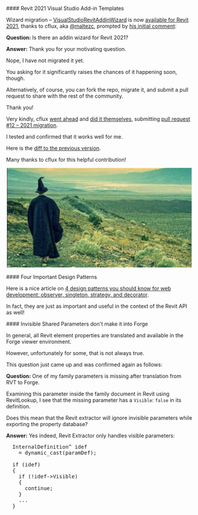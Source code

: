 <head>
<meta http-equiv="Content-Type" content="text/html; charset=utf-8">
<link rel="stylesheet" type="text/css" href="bc.css">
<script src="https://cdn.rawgit.com/google/code-prettify/master/loader/run_prettify.js" type="text/javascript"></script>
</head>

<!---

- migrate wizard
  VisualStudioRevitAddinWizard for Revit 2021 -- https://github.com/jeremytammik/VisualStudioRevitAddinWizard/releases/tag/2021.0.0.0
  prompted by [cflux' comment](https://thebuildingcoder.typepad.com/blog/2019/04/revit-2020-c-and-vb-visual-studio-add-in-wizards.html#comment-4937289914)
  very kindly, cflux [went ahead](https://thebuildingcoder.typepad.com/blog/2019/04/revit-2020-c-and-vb-visual-studio-add-in-wizards.html#comment-4938205631)
  and [did it themselves](https://thebuildingcoder.typepad.com/blog/2019/04/revit-2020-c-and-vb-visual-studio-add-in-wizards.html#comment-4938471258)
  [pull request #12 &ndash; 2021 migration](https://github.com/jeremytammik/VisualStudioRevitAddinWizard/pull/12)
  [diff to previous version](https://github.com/jeremytammik/VisualStudioRevitAddinWizard/compare/2020.0.0.5...2021.0.0.0)
  cflux, aka. [@maltezc](https://github.com/maltezc)

- Four important design patterns
  4 Design Patterns You Should Know for Web Development: Observer, Singleton, Strategy, and Decorator
  https://www.freecodecamp.org/news/4-design-patterns-to-use-in-web-development/

- invisible Revit properties in Forge viewer
Eason Kang Today at 11:29 AM
Hi again team, I got a question from a Revit user. He said one of his family parameters is missing after translation. While opening the family document inside the RVT, I found the missing parameter has a Visible: false in its definition with Revit Lookup tool. Does this mean that Revit extractor will ignore invisible parameters while exporting PropertyDB? Thank you in advance! (edited) 
Invisilbe shared parameter.jpg 
Invisilbe shared parameter.jpg
invisilbe_shared_parameter.jpg
A: Yes indeed, Revit Extractor only handles visible parameters          InternalDefinition^ idef = dynamic_cast<InternalDefinition^>(paramDef);
         if (idef)
         {
            if (!idef->Visible)
            {
               continue;
            }

twitter:

 the #RevitAPI @AutodeskForge @AutodeskRevit #bim #DynamoBim #ForgeDevCon 

&ndash; 
...

linkedin:

#bim #DynamoBim #ForgeDevCon #Revit #API #IFC #SDK #AI #VisualStudio #Autodesk #AEC #adsk

the [Revit API discussion forum](http://forums.autodesk.com/t5/revit-api-forum/bd-p/160) thread

<center>
<img src="img/" alt="" title="" width="600"/>
<p style="font-size: 80%; font-style:italic"></p>
</center>

-->

### 


####<a name="2"></a> Revit 2021 Visual Studio Add-in Templates 

Wizard migration &ndash; [VisualStudioRevitAddinWizard](https://github.com/jeremytammik/VisualStudioRevitAddinWizard) is
now [available for Revit 2021](https://github.com/jeremytammik/VisualStudioRevitAddinWizard/releases/tag/2021.0.0.0),
thanks to cflux, aka [@maltezc](https://github.com/maltezc), prompted by [his initial comment](https://thebuildingcoder.typepad.com/blog/2019/04/revit-2020-c-and-vb-visual-studio-add-in-wizards.html#comment-4937289914):

**Question:** Is there an addin wizard for Revit 2021?

**Answer:** Thank you for your motivating question.

Nope, I have not migrated it yet.

You asking for it significantly raises the chances of it happening soon, though.

Alternatively, of course, you can fork the repo, migrate it, and submit a pull request to share with the rest of the community.

Thank you!

Very kindly,
cflux [went ahead](https://thebuildingcoder.typepad.com/blog/2019/04/revit-2020-c-and-vb-visual-studio-add-in-wizards.html#comment-4938205631)
and [did it themselves](https://thebuildingcoder.typepad.com/blog/2019/04/revit-2020-c-and-vb-visual-studio-add-in-wizards.html#comment-4938471258),
submitting [pull request #12 &ndash; 2021 migration](https://github.com/jeremytammik/VisualStudioRevitAddinWizard/pull/12).

I tested and confirmed that it works well for me.

Here is the [diff to the previous version](https://github.com/jeremytammik/VisualStudioRevitAddinWizard/compare/2020.0.0.5...2021.0.0.0).

Many thanks to cflux for this helpful contribution!

<center>
<img src="img/wizard_migration.png" alt="Wizard migration" title="Wizard migration" width="500"/> <!-- 1086 -->
</center>


####<a name="3"></a> Four Important Design Patterns

Here is a nice article
on [4 design patterns you should know for web development: observer, singleton, strategy, and decorator](https://www.freecodecamp.org/news/4-design-patterns-to-use-in-web-development).

In fact, they are just as important and useful in the context of the Revit API as well!


####<a name="4"></a> Invisible Shared Parameters don't make it into Forge

In general, all Revit element properties are translated and available in the Forge viewer environment.

However, unfortunately for some, that is not always true.

This question just came up and was confirmed again as follows:

**Question:** One of my family parameters is missing after translation from RVT to Forge.

Examining this parameter inside the family document in Revit using RevitLookup, I see that the missing parameter has a `Visible`: `false` in its definition.

Does this mean that the Revit extractor will ignore invisible parameters while exporting the property database?

**Answer:** Yes indeed, Revit Extractor only handles visible parameters:

<pre class="code">
  InternalDefinition^ idef
    = dynamic_cast<InternalDefinition^>(paramDef);
    
  if (idef)
  {
    if (!idef->Visible)
    {
      continue;
    }
    ...
  }
</pre>

